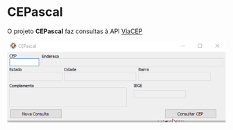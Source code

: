 # CEPascal
O projeto __CEPascal__ faz consultas à API [ViaCEP](http://viacep.com.br)

![View this](gif/gif.gif)
